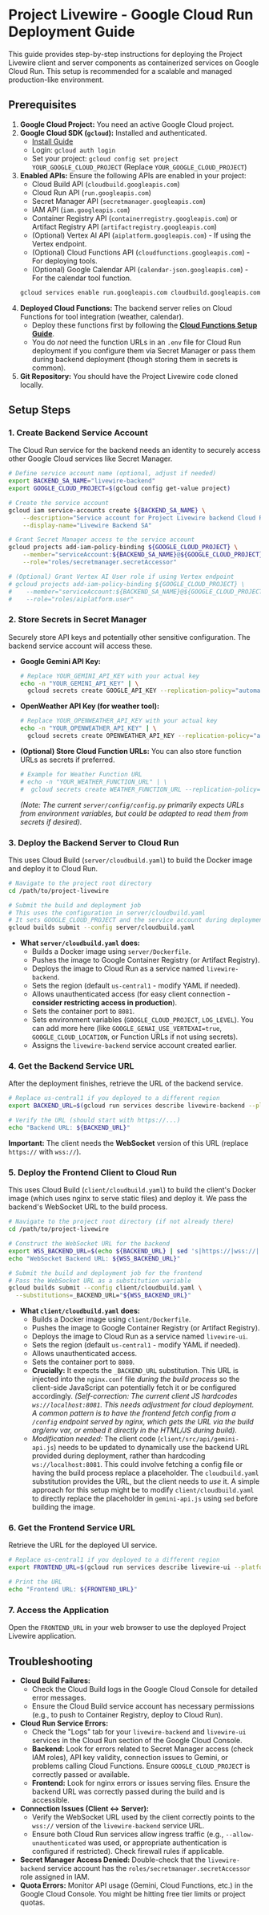 # Project Livewire - Google Cloud Run Deployment Guide

This guide provides step-by-step instructions for deploying the Project Livewire client and server components as containerized services on Google Cloud Run. This setup is recommended for a scalable and managed production-like environment.

## Prerequisites

1.  **Google Cloud Project:** You need an active Google Cloud project.
2.  **Google Cloud SDK (`gcloud`):** Installed and authenticated.
    *   [Install Guide](https://cloud.google.com/sdk/docs/install)
    *   Login: `gcloud auth login`
    *   Set your project: `gcloud config set project YOUR_GOOGLE_CLOUD_PROJECT` (Replace `YOUR_GOOGLE_CLOUD_PROJECT`)
3.  **Enabled APIs:** Ensure the following APIs are enabled in your project:
    *   Cloud Build API (`cloudbuild.googleapis.com`)
    *   Cloud Run API (`run.googleapis.com`)
    *   Secret Manager API (`secretmanager.googleapis.com`)
    *   IAM API (`iam.googleapis.com`)
    *   Container Registry API (`containerregistry.googleapis.com`) or Artifact Registry API (`artifactregistry.googleapis.com`)
    *   (Optional) Vertex AI API (`aiplatform.googleapis.com`) - If using the Vertex endpoint.
    *   (Optional) Cloud Functions API (`cloudfunctions.googleapis.com`) - For deploying tools.
    *   (Optional) Google Calendar API (`calendar-json.googleapis.com`) - For the calendar tool function.
    ```bash
    gcloud services enable run.googleapis.com cloudbuild.googleapis.com secretmanager.googleapis.com iam.googleapis.com containerregistry.googleapis.com aiplatform.googleapis.com cloudfunctions.googleapis.com calendar-json.googleapis.com
    ```
4.  **Deployed Cloud Functions:** The backend server relies on Cloud Functions for tool integration (weather, calendar).
    *   Deploy these functions first by following the **[Cloud Functions Setup Guide](../cloud-functions/README.md)**.
    *   You do *not* need the function URLs in an `.env` file for Cloud Run deployment if you configure them via Secret Manager or pass them during backend deployment (though storing them in secrets is common).
5.  **Git Repository:** You should have the Project Livewire code cloned locally.

## Setup Steps

### 1. Create Backend Service Account

The Cloud Run service for the backend needs an identity to securely access other Google Cloud services like Secret Manager.

```bash
# Define service account name (optional, adjust if needed)
export BACKEND_SA_NAME="livewire-backend"
export GOOGLE_CLOUD_PROJECT=$(gcloud config get-value project)

# Create the service account
gcloud iam service-accounts create ${BACKEND_SA_NAME} \
    --description="Service account for Project Livewire backend Cloud Run service" \
    --display-name="Livewire Backend SA"

# Grant Secret Manager access to the service account
gcloud projects add-iam-policy-binding ${GOOGLE_CLOUD_PROJECT} \
    --member="serviceAccount:${BACKEND_SA_NAME}@${GOOGLE_CLOUD_PROJECT}.iam.gserviceaccount.com" \
    --role="roles/secretmanager.secretAccessor"

# (Optional) Grant Vertex AI User role if using Vertex endpoint
# gcloud projects add-iam-policy-binding ${GOOGLE_CLOUD_PROJECT} \
#    --member="serviceAccount:${BACKEND_SA_NAME}@${GOOGLE_CLOUD_PROJECT}.iam.gserviceaccount.com" \
#    --role="roles/aiplatform.user"
```

### 2. Store Secrets in Secret Manager

Securely store API keys and potentially other sensitive configuration. The backend service account will access these.

*   **Google Gemini API Key:**
    ```bash
    # Replace YOUR_GEMINI_API_KEY with your actual key
    echo -n "YOUR_GEMINI_API_KEY" | \
      gcloud secrets create GOOGLE_API_KEY --replication-policy="automatic" --data-file=-
    ```
*   **OpenWeather API Key (for weather tool):**
    ```bash
    # Replace YOUR_OPENWEATHER_API_KEY with your actual key
    echo -n "YOUR_OPENWEATHER_API_KEY" | \
      gcloud secrets create OPENWEATHER_API_KEY --replication-policy="automatic" --data-file=-
    ```
*   **(Optional) Store Cloud Function URLs:** You can also store function URLs as secrets if preferred.
    ```bash
    # Example for Weather Function URL
    # echo -n "YOUR_WEATHER_FUNCTION_URL" | \
    #  gcloud secrets create WEATHER_FUNCTION_URL --replication-policy="automatic" --data-file=-
    ```
    *(Note: The current `server/config/config.py` primarily expects URLs from environment variables, but could be adapted to read them from secrets if desired).*

### 3. Deploy the Backend Server to Cloud Run

This uses Cloud Build (`server/cloudbuild.yaml`) to build the Docker image and deploy it to Cloud Run.

```bash
# Navigate to the project root directory
cd /path/to/project-livewire

# Submit the build and deployment job
# This uses the configuration in server/cloudbuild.yaml
# It sets GOOGLE_CLOUD_PROJECT and the service account during deployment
gcloud builds submit --config server/cloudbuild.yaml
```

*   **What `server/cloudbuild.yaml` does:**
    *   Builds a Docker image using `server/Dockerfile`.
    *   Pushes the image to Google Container Registry (or Artifact Registry).
    *   Deploys the image to Cloud Run as a service named `livewire-backend`.
    *   Sets the region (default `us-central1` - modify YAML if needed).
    *   Allows unauthenticated access (for easy client connection - **consider restricting access in production**).
    *   Sets the container port to `8081`.
    *   Sets environment variables (`GOOGLE_CLOUD_PROJECT`, `LOG_LEVEL`). You can add more here (like `GOOGLE_GENAI_USE_VERTEXAI=true`, `GOOGLE_CLOUD_LOCATION`, or Function URLs if not using secrets).
    *   Assigns the `livewire-backend` service account created earlier.

### 4. Get the Backend Service URL

After the deployment finishes, retrieve the URL of the backend service.

```bash
# Replace us-central1 if you deployed to a different region
export BACKEND_URL=$(gcloud run services describe livewire-backend --platform managed --region us-central1 --format 'value(status.url)')

# Verify the URL (should start with https://...)
echo "Backend URL: ${BACKEND_URL}"
```
**Important:** The client needs the **WebSocket** version of this URL (replace `https://` with `wss://`).

### 5. Deploy the Frontend Client to Cloud Run

This uses Cloud Build (`client/cloudbuild.yaml`) to build the client's Docker image (which uses nginx to serve static files) and deploy it. We pass the backend's WebSocket URL to the build process.

```bash
# Navigate to the project root directory (if not already there)
cd /path/to/project-livewire

# Construct the WebSocket URL for the backend
export WSS_BACKEND_URL=$(echo ${BACKEND_URL} | sed 's|https://|wss://|')
echo "WebSocket Backend URL: ${WSS_BACKEND_URL}"

# Submit the build and deployment job for the frontend
# Pass the WebSocket URL as a substitution variable
gcloud builds submit --config client/cloudbuild.yaml \
  --substitutions=_BACKEND_URL="${WSS_BACKEND_URL}"
```

*   **What `client/cloudbuild.yaml` does:**
    *   Builds a Docker image using `client/Dockerfile`.
    *   Pushes the image to Google Container Registry (or Artifact Registry).
    *   Deploys the image to Cloud Run as a service named `livewire-ui`.
    *   Sets the region (default `us-central1` - modify YAML if needed).
    *   Allows unauthenticated access.
    *   Sets the container port to `8080`.
    *   **Crucially:** It expects the `_BACKEND_URL` substitution. This URL is injected into the `nginx.conf` file *during the build process* so the client-side JavaScript can potentially fetch it or be configured accordingly. *(Self-correction: The current client JS hardcodes `ws://localhost:8081`. This needs adjustment for cloud deployment. A common pattern is to have the frontend fetch config from a `/config` endpoint served by nginx, which gets the URL via the build arg/env var, or embed it directly in the HTML/JS during build).*
    *   *Modification needed:* The client code (`client/src/api/gemini-api.js`) needs to be updated to dynamically use the backend URL provided during deployment, rather than hardcoding `ws://localhost:8081`. This could involve fetching a config file or having the build process replace a placeholder. The `cloudbuild.yaml` substitution provides the URL, but the client needs to *use* it. A simple approach for this setup might be to modify `client/cloudbuild.yaml` to directly replace the placeholder in `gemini-api.js` using `sed` before building the image.

### 6. Get the Frontend Service URL

Retrieve the URL for the deployed UI service.

```bash
# Replace us-central1 if you deployed to a different region
export FRONTEND_URL=$(gcloud run services describe livewire-ui --platform managed --region us-central1 --format 'value(status.url)')

# Print the URL
echo "Frontend URL: ${FRONTEND_URL}"
```

### 7. Access the Application

Open the `FRONTEND_URL` in your web browser to use the deployed Project Livewire application.

## Troubleshooting

*   **Cloud Build Failures:**
    *   Check the Cloud Build logs in the Google Cloud Console for detailed error messages.
    *   Ensure the Cloud Build service account has necessary permissions (e.g., to push to Container Registry, deploy to Cloud Run).
*   **Cloud Run Service Errors:**
    *   Check the "Logs" tab for your `livewire-backend` and `livewire-ui` services in the Cloud Run section of the Google Cloud Console.
    *   **Backend:** Look for errors related to Secret Manager access (check IAM roles), API key validity, connection issues to Gemini, or problems calling Cloud Functions. Ensure `GOOGLE_CLOUD_PROJECT` is correctly passed or available.
    *   **Frontend:** Look for nginx errors or issues serving files. Ensure the backend URL was correctly passed during the build and is accessible.
*   **Connection Issues (Client <-> Server):**
    *   Verify the WebSocket URL used by the client correctly points to the `wss://` version of the `livewire-backend` service URL.
    *   Ensure both Cloud Run services allow ingress traffic (e.g., `--allow-unauthenticated` was used, or appropriate authentication is configured if restricted). Check firewall rules if applicable.
*   **Secret Manager Access Denied:** Double-check that the `livewire-backend` service account has the `roles/secretmanager.secretAccessor` role assigned in IAM.
*   **Quota Errors:** Monitor API usage (Gemini, Cloud Functions, etc.) in the Google Cloud Console. You might be hitting free tier limits or project quotas.